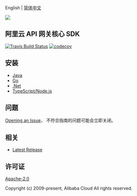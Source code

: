 English | [简体中文](README-CN.md)

![](https://aliyunsdk-pages.alicdn.com/icons/AlibabaCloud.svg)

## 阿里云 API 网关核心 SDK

[![Travis Build Status](https://travis-ci.org/aliyun/alibabacloud-apigateway-core-sdk.svg?branch=master)](https://travis-ci.org/aliyun/alibabacloud-apigateway-core-sdk)
[![codecov](https://codecov.io/gh/aliyun/alibabacloud-apigateway-core-sdk/branch/master/graph/badge.svg)](https://codecov.io/gh/aliyun/alibabacloud-apigateway-core-sdk)

## 安装

- [Java](./java/README-CN.md)
- [Go](./go/README-CN.md)
- [.Net](./csharp/README-CN.md)
- [TypeScript/Node.js](./ts/README-CN.md)

## 问题

[Opening an Issue](https://github.com/aliyun/alibabacloud-apigateway-core-sdk/issues/new)， 不符合指南的问题可能会立即关闭。

## 相关

- [Latest Release](https://github.com/aliyun/alibabacloud-apigateway-core-sdk)

## 许可证

[Apache-2.0](http://www.apache.org/licenses/LICENSE-2.0)

Copyright (c) 2009-present, Alibaba Cloud All rights reserved.
